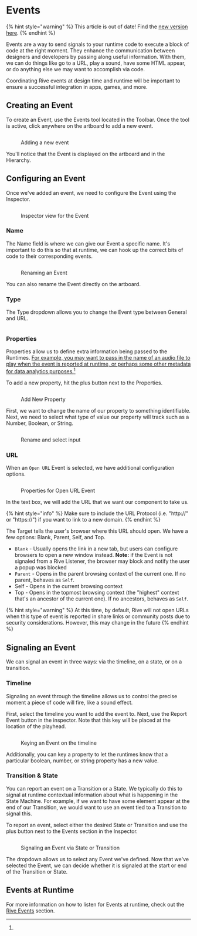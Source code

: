 # Events

{% hint style="warning" %}
This article is out of date! Find the [new version here](https://rive.app/community/doc/events/docREl0GMIeb).
{% endhint %}

Events are a way to send signals to your runtime code to execute a block of code at the right moment. They enhance the communication between designers and developers by passing along useful information. With them, we can do things like go to a URL, play a sound, have some HTML  appear, or do anything else we may want to accomplish via code.

Coordinating Rive events at design time and runtime will be important to ensure a successful integration in apps, games, and more.

## Creating an Event

To create an Event, use the Events tool located in the Toolbar. Once the tool is active, click anywhere on the artboard to add a new event.

<figure><img src="../.gitbook/assets/CleanShot 2023-09-18 at 12.49.11.gif" alt=""><figcaption><p>Adding a new event</p></figcaption></figure>

You'll notice that the Event is displayed on the artboard and in the Hierarchy.

## Configuring an Event

Once we've added an event, we need to configure the Event using the Inspector.

<figure><img src="../.gitbook/assets/CleanShot 2023-09-18 at 12.52.15@2x.png" alt=""><figcaption><p>Inspector view for the Event</p></figcaption></figure>

### **Name**&#x20;

The Name field is where we can give our Event a specific name. It's important to do this so that at runtime, we can hook up the correct bits of code to their corresponding events.

<figure><img src="../.gitbook/assets/CleanShot 2023-09-18 at 12.53.18.gif" alt=""><figcaption><p>Renaming an Event</p></figcaption></figure>

You can also rename the Event directly on the artboard.

### **Type**

The Type dropdown allows you to change the Event type between General and URL.

<figure><img src="../.gitbook/assets/CleanShot 2023-09-18 at 12.56.27.gif" alt=""><figcaption></figcaption></figure>

### **Properties**

Properties allow us to define extra information being passed to the Runtimes. [For example, you may want to pass in the name of an audio file to play when the event is reported at runtime, or perhaps some other metadata for data analytics purposes.](#user-content-fn-1)[^1]

To add a new property, hit the plus button next to the Properties.

<figure><img src="../.gitbook/assets/CleanShot 2023-09-18 at 12.58.19.gif" alt=""><figcaption><p>Add New Property</p></figcaption></figure>



First, we want to change the name of our property to something identifiable. Next, we need to select what type of value our property will track such as a Number, Boolean, or String.

<figure><img src="../.gitbook/assets/CleanShot 2023-09-18 at 13.00.38.gif" alt=""><figcaption><p>Rename and select input</p></figcaption></figure>



### **URL**

When an `Open URL` Event is selected, we have additional configuration options.

<figure><img src="../.gitbook/assets/CleanShot 2023-09-18 at 13.06.14@2x.png" alt=""><figcaption><p>Properties for Open URL Event</p></figcaption></figure>

In the text box, we will add the URL that we want our component to take us.&#x20;

{% hint style="info" %}
Make sure to include the URL Protocol (i.e. "http://" or "https://") if you want to link to a new domain.
{% endhint %}



The Target tells the user's browser where this URL should open. We have a few options: Blank, Parent, Self, and Top.

* `Blank` - Usually opens the link in a new tab, but users can configure browsers to open a new window instead. **Note:** if the Event is not signaled from a Rive Listener, the browser may block and notify the user a popup was blocked
* `Parent` - Opens in the parent browsing context of the current one. If no parent, behaves as `Self`.
* Self - Opens in the current browsing context
* Top - Opens in the topmost browsing context (the "highest" context that's an ancestor of the current one). If no ancestors, behaves as `Self`.

{% hint style="warning" %}
At this time, by default, Rive will not open URLs when this type of event is reported in share links or community posts due to security considerations. However, this may change in the future
{% endhint %}

## Signaling an Event

We can signal an event in three ways: via the timeline, on a state, or on a transition.



### Timeline

Signaling an event through the timeline allows us to control the precise moment a piece of code will fire, like a sound effect.



First, select the timeline you want to add the event to. Next, use the Report Event button in the inspector. Note that this key will be placed at the location of the playhead.

<figure><img src="../.gitbook/assets/CleanShot 2023-09-18 at 13.08.09.gif" alt=""><figcaption><p>Keying an Event on the timeline</p></figcaption></figure>

Additionally, you can key a property to let the runtimes know that a particular boolean, number, or string property has a new value.



### **Transition & State**

You can report an event on a Transition or a State. We typically do this to signal at runtime contextual information about what is happening in the State Machine. For example, if we want to have some element appear at the end of our Transition, we would want to use an event tied to a Transition to signal this.

To report an event, select either the desired State or Transition and use the plus button next to the Events section in the Inspector.

<figure><img src="../.gitbook/assets/CleanShot 2023-09-18 at 13.13.02.gif" alt=""><figcaption><p>Signaling an Event via State or Transition</p></figcaption></figure>

The dropdown allows us to select any Event we've defined. Now that we've selected the Event, we can decide whether it is signaled at the start or end of the Transition or State.

## Events at Runtime

For more information on how to listen for Events at runtime, check out the [Rive Events](../runtimes/rive-events.md) section.

[^1]: 
